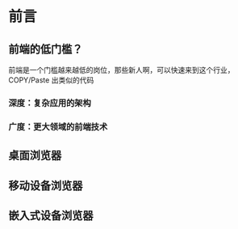 # 前言

## 前端的低门槛？

前端是一个门槛越来越低的岗位，那些新人啊，可以快速来到这个行业，COPY/Paste 出类似的代码

### 深度：复杂应用的架构


### 广度：更大领域的前端技术

## 桌面浏览器

## 移动设备浏览器

## 嵌入式设备浏览器


